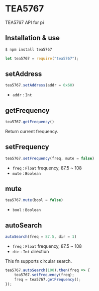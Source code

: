# TEA5767
TEA5767 API for pi

## Installation & use

```bash
$ npm install tea5767
```

```js
let tea5767 = require("tea5767");
```

## setAddress

```js
tea5767.setAddress(addr = 0x60)
```
- `addr` : `Int`

## getFrequency

```js
tea5767.getFrequency()
```

Return current frequency.

## setFrequency

```js
tea5767.setFrequency(freq, mute = false)
```

- `freq` : `Float` frequency, 87.5 ~ 108
- `mute` : `Boolean`

## mute

```js
tea5767.mute(bool = false)
```

- `bool` : `Boolean`

## autoSearch

```js
autoSearch(freq = 87.5, dir = 1)
```

- `freq` : `Float` frequency, 87.5 ~ 108
- `dir` : `Int` direction

This fn supports circular search.

```js
tea5767.autoSearch(100).then(freq => {
	tea5767.setFrequency(freq);
	freq = tea5767.getFrequency();
});
```